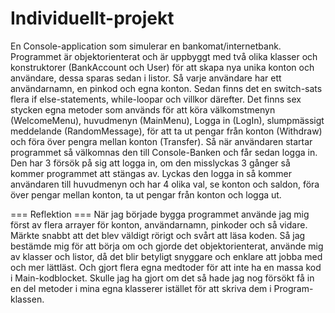 # Individuellt-projekt
En Console-application som simulerar en bankomat/internetbank.
Programmet är objektorienterat och är uppbyggt med två olika klasser och konstruktorer (BankAccount och User) för att skapa nya unika konton och användare, dessa sparas sedan i listor.
Så varje användare har ett användarnamn, en pinkod och egna konton.
Sedan finns det en switch-sats flera if else-statements, while-loopar och villkor därefter.
Det finns sex stycken egna metoder som används för att köra välkomstmenyn (WelcomeMenu), huvudmenyn (MainMenu), Logga in (LogIn), slumpmässigt meddelande (RandomMessage), för att ta ut pengar från konton (Withdraw) och föra över pengra mellan konton (Transfer).
Så när användaren startar programmet så välkomnas den till Console-Banken och får sedan logga in. Den har 3 försök på sig att logga in, om den misslyckas 3 gånger så kommer programmet att stängas av.
Lyckas den logga in så kommer användaren till huvudmenyn och har 4 olika val, se konton och saldon, föra över pengar mellan konton, ta ut pengar från konton och logga ut.

=== Reflektion ===
När jag började bygga programmet använde jag mig först av flera arrayer för konton, användarnamn, pinkoder och så vidare. Märkte snabbt att det blev väldigt rörigt och svårt att läsa koden. 
Så jag bestämde mig för att börja om och gjorde det objektorienterat, använde mig av klasser och listor, då det blir betyligt snyggare och enklare att jobba med och mer lättläst. Och gjort flera egna medtoder för att inte ha en massa kod i Main-kodblocket.
Skulle jag ha gjort om det så hade jag nog försökt få in en del metoder i mina egna klasserer istället för att skriva dem i Program-klassen.
